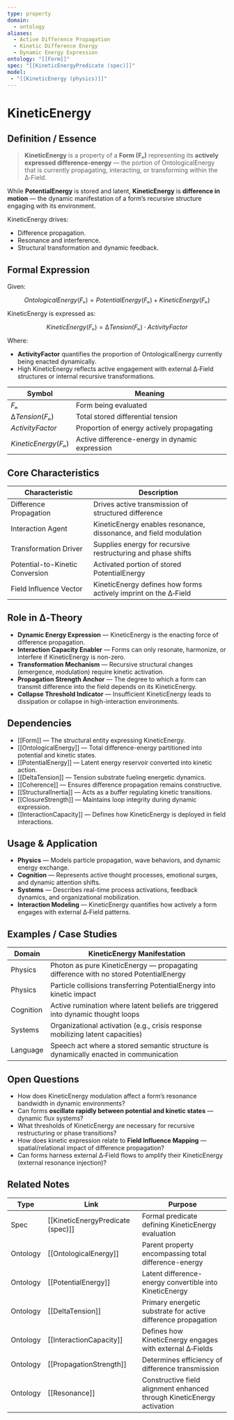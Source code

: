 ```yaml
---
type: property
domain:
  - ontology
aliases:
  - Active Difference Propagation
  - Kinetic Difference Energy
  - Dynamic Energy Expression
ontology: "[[Form]]"
spec: "[[KineticEnergyPredicate (spec)]]"
model: 
 - "[[KineticEnergy (physics)]]"
---
```


# KineticEnergy

## Definition / Essence

> **KineticEnergy** is a property of a **Form (Fₙ)** representing its **actively expressed difference-energy** — the portion of OntologicalEnergy that is currently propagating, interacting, or transforming within the ∆‑Field.

While **PotentialEnergy** is stored and latent, **KineticEnergy** is **difference in motion** — the dynamic manifestation of a form’s recursive structure engaging with its environment.

KineticEnergy drives:
- Difference propagation.
- Resonance and interference.
- Structural transformation and dynamic feedback.

## Formal Expression

Given:

$$
OntologicalEnergy(Fₙ) = PotentialEnergy(Fₙ) + KineticEnergy(Fₙ)
$$

KineticEnergy is expressed as:

$$
KineticEnergy(Fₙ) = ∆Tension(Fₙ) \cdot ActivityFactor
$$

Where:
- **ActivityFactor** quantifies the proportion of OntologicalEnergy currently being enacted dynamically.
- High KineticEnergy reflects active engagement with external ∆‑Field structures or internal recursive transformations.

|Symbol|Meaning|
|---|---|
|$Fₙ$|Form being evaluated|
|$∆Tension(Fₙ)$|Total stored differential tension|
|$ActivityFactor$|Proportion of energy actively propagating|
|$KineticEnergy(Fₙ)$|Active difference-energy in dynamic expression|

## Core Characteristics

|Characteristic|Description|
|---|---|
|Difference Propagation|Drives active transmission of structured difference|
|Interaction Agent|KineticEnergy enables resonance, dissonance, and field modulation|
|Transformation Driver|Supplies energy for recursive restructuring and phase shifts|
|Potential-to-Kinetic Conversion|Activated portion of stored PotentialEnergy|
|Field Influence Vector|KineticEnergy defines how forms actively imprint on the ∆‑Field|

## Role in ∆‑Theory

- **Dynamic Energy Expression** — KineticEnergy is the enacting force of difference propagation.
- **Interaction Capacity Enabler** — Forms can only resonate, harmonize, or interfere if KineticEnergy is non-zero.
- **Transformation Mechanism** — Recursive structural changes (emergence, modulation) require kinetic activation.
- **Propagation Strength Anchor** — The degree to which a form can transmit difference into the field depends on its KineticEnergy.
- **Collapse Threshold Indicator** — Insufficient KineticEnergy leads to dissipation or collapse in high-interaction environments.

## Dependencies

- [[Form]] — The structural entity expressing KineticEnergy.
- [[OntologicalEnergy]] — Total difference-energy partitioned into potential and kinetic states.
- [[PotentialEnergy]] — Latent energy reservoir converted into kinetic action.
- [[DeltaTension]] — Tension substrate fueling energetic dynamics.
- [[Coherence]] — Ensures difference propagation remains constructive.
- [[StructuralInertia]] — Acts as a buffer regulating kinetic transitions.
- [[ClosureStrength]] — Maintains loop integrity during dynamic expression.
- [[InteractionCapacity]] — Defines how KineticEnergy is deployed in field interactions.

## Usage & Application

- **Physics** — Models particle propagation, wave behaviors, and dynamic energy exchange.
- **Cognition** — Represents active thought processes, emotional surges, and dynamic attention shifts.
- **Systems** — Describes real-time process activations, feedback dynamics, and organizational mobilization.
- **Interaction Modeling** — KineticEnergy quantifies how actively a form engages with external ∆‑Field patterns.

## Examples / Case Studies

|Domain|KineticEnergy Manifestation|
|---|---|
|Physics|Photon as pure KineticEnergy — propagating difference with no stored PotentialEnergy|
|Physics|Particle collisions transferring PotentialEnergy into kinetic impact|
|Cognition|Active rumination where latent beliefs are triggered into dynamic thought loops|
|Systems|Organizational activation (e.g., crisis response mobilizing latent capacities)|
|Language|Speech act where a stored semantic structure is dynamically enacted in communication|

## Open Questions

- How does KineticEnergy modulation affect a form’s resonance bandwidth in dynamic environments?
- Can forms **oscillate rapidly between potential and kinetic states** — dynamic flux systems?
- What thresholds of KineticEnergy are necessary for recursive restructuring or phase transitions?
- How does kinetic expression relate to **Field Influence Mapping** — spatial/relational impact of difference propagation?
- Can forms harness external ∆‑Field flows to amplify their KineticEnergy (external resonance injection)?

## Related Notes

|Type|Link|Purpose|
|---|---|---|
|Spec|[[KineticEnergyPredicate (spec)]]|Formal predicate defining KineticEnergy evaluation|
|Ontology|[[OntologicalEnergy]]|Parent property encompassing total difference-energy|
|Ontology|[[PotentialEnergy]]|Latent difference-energy convertible into KineticEnergy|
|Ontology|[[DeltaTension]]|Primary energetic substrate for active difference propagation|
|Ontology|[[InteractionCapacity]]|Defines how KineticEnergy engages with external ∆‑Fields|
|Ontology|[[PropagationStrength]]|Determines efficiency of difference transmission|
|Ontology|[[Resonance]]|Constructive field alignment enhanced through KineticEnergy activation|
